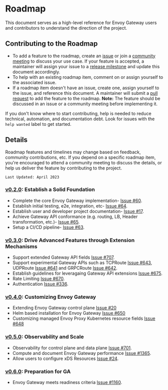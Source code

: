 # Roadmap

This document serves as a high-level reference for Envoy Gateway users and contributors to understand the direction of
the project.

## Contributing to the Roadmap

- To add a feature to the roadmap, create an [issue][issue] or join a [community meeting][meeting] to discuss your use
  case. If your feature is accepted, a maintainer will assign your issue to a [release milestone][milestones] and update
  this document accordingly.
- To help with an existing roadmap item, comment on or assign yourself to the associated issue.
- If a roadmap item doesn't have an issue, create one, assign yourself to the issue, and reference this document. A
  maintainer will submit a [pull request][PR] to add the feature to the roadmap. __Note:__ The feature should be
  discussed in an issue or a community meeting before implementing it.

If you don't know where to start contributing, help is needed to reduce technical, automation, and documentation debt.
Look for issues with the `help wanted` label to get started.

## Details

Roadmap features and timelines may change based on feedback, community contributions, etc. If you depend on a specific
roadmap item, you're encouraged to attend a community meeting to discuss the details, or help us deliver the feature by
contributing to the project.

`Last Updated: April 2023`

### [v0.2.0][v0.2.0]: Establish a Solid Foundation

- Complete the core Envoy Gateway implementation- [Issue #60][60].
- Establish initial testing, e2e, integration, etc- [Issue #64][64].
- Establish user and developer project documentation- [Issue #17][17].
- Achieve Gateway API conformance (e.g. routing, LB, Header transformation, etc.)- [Issue #65][65].
- Setup a CI/CD pipeline- [Issue #63][63].

### [v0.3.0][v0.3.0]: Drive Advanced Features through Extension Mechanisms

- Support extended Gateway API fields [Issue #707][707].
- Support experimental Gateway APIs such as TCPRoute [Issue #643][643], UDPRoute [Issue #641][641] and GRPCRoute [Issue #642][642].
- Establish guidelines for leveragaing Gateway API extensions [Issue #675][675].
- Rate Limiting [Issue #670][670].
- Authentication [Issue #336][336].

### [v0.4.0][v0.4.0]: Customizing Envoy Gateway

- Extending Envoy Gateway control plane [Issue #20][20]
- Helm based installation for Envoy Gateway [Issue #650][650]
- Customizing managed Envoy Proxy Kubernetes resource fields [Issue #648][648] 

### [v0.5.0][v0.5.0]: Observability and Scale

- Observability for control plane and data plane [Issue #701][701]. 
- Compute and document Envoy Gateway performance [Issue #1365][1365].
- Allow users to configure xDS Resources [Issue #24][24].

### [v0.6.0][v0.6.0]: Preparation for GA

- Envoy Gateway meets readiness criteria [Issue #1160][1160]. 

[issue]: https://github.com/envoyproxy/gateway/issues
[meeting]: https://docs.google.com/document/d/1leqwsHX8N-XxNEyTflYjRur462ukFxd19Rnk3Uzy55I/edit?usp=sharing
[pr]: https://github.com/envoyproxy/gateway/compare
[milestones]: https://github.com/envoyproxy/gateway/milestones
[v0.2.0]: https://github.com/envoyproxy/gateway/milestone/1
[v0.3.0]: https://github.com/envoyproxy/gateway/milestone/7
[v0.4.0]: https://github.com/envoyproxy/gateway/milestone/12
[v0.5.0]: https://github.com/envoyproxy/gateway/milestone/13
[v0.6.0]: https://github.com/envoyproxy/gateway/milestone/15
[17]: https://github.com/envoyproxy/gateway/issues/17
[20]: https://github.com/envoyproxy/gateway/issues/20
[24]: https://github.com/envoyproxy/gateway/issues/24
[31]: https://github.com/envoyproxy/gateway/issues/31
[60]: https://github.com/envoyproxy/gateway/issues/60
[63]: https://github.com/envoyproxy/gateway/issues/63
[64]: https://github.com/envoyproxy/gateway/issues/64
[65]: https://github.com/envoyproxy/gateway/issues/65
[336]: https://github.com/envoyproxy/gateway/issues/336
[641]: https://github.com/envoyproxy/gateway/issues/641
[642]: https://github.com/envoyproxy/gateway/issues/642
[648]: https://github.com/envoyproxy/gateway/issues/648
[650]: https://github.com/envoyproxy/gateway/issues/650
[643]: https://github.com/envoyproxy/gateway/issues/643
[670]: https://github.com/envoyproxy/gateway/issues/670
[675]: https://github.com/envoyproxy/gateway/issues/675
[701]: https://github.com/envoyproxy/gateway/issues/701
[707]: https://github.com/envoyproxy/gateway/issues/707
[1160]: https://github.com/envoyproxy/gateway/issues/1160
[1365]: https://github.com/envoyproxy/gateway/issues/1365

